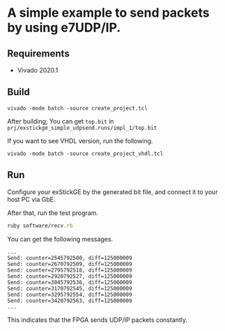 # A simple example to send packets by using e7UDP/IP.

## Requirements

- Vivado 2020.1

## Build

```
vivado -mode batch -source create_project.tcl
```

After building, You can get `top.bit` in `prj/exstickge_simple_udpsend.runs/impl_1/top.bit`

If you want to see VHDL version, run the following.

```
vivado -mode batch -source create_project_vhdl.tcl
```

## Run
Configure your exStickGE by the generated bit file, and connect it to your host PC via GbE.

After that, run the test program.

```ruby
ruby software/recv.rb
```

You can get the following messages. 

```
...
Send: counter=2545792500, diff=125000009
Send: counter=2670792509, diff=125000009
Send: counter=2795792518, diff=125000009
Send: counter=2920792527, diff=125000009
Send: counter=3045792536, diff=125000009
Send: counter=3170792545, diff=125000009
Send: counter=3295792554, diff=125000009
Send: counter=3420792563, diff=125000009
...
```

This indicates that the FPGA sends UDP/IP packets constantly.
